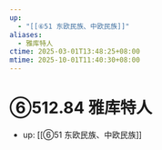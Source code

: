 ```yaml
---
up:
  - "[[⑥51 东欧民族、中欧民族]]"
aliases:
  - 雅库特人
ctime: 2025-03-01T13:48:25+08:00
mtime: 2025-10-01T11:40:30+08:00
---
```


# ⑥512.84 雅库特人

- up: [[⑥51 东欧民族、中欧民族]]
